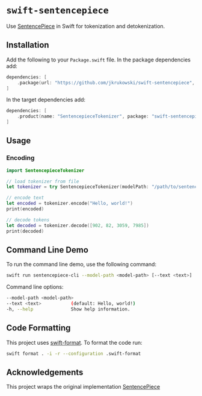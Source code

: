 # `swift-sentencepiece`

Use [SentencePiece](https://github.com/google/sentencepiece) in Swift for tokenization and detokenization.

## Installation

Add the following to your `Package.swift` file. In the package dependencies add:

```swift
dependencies: [
    .package(url: "https://github.com/jkrukowski/swift-sentencepiece", from: "0.0.1")
]
```

In the target dependencies add:

```swift
dependencies: [
    .product(name: "SentencepieceTokenizer", package: "swift-sentencepiece")
]
```

## Usage

### Encoding

```swift
import SentencepieceTokenizer

// load tokenizer from file
let tokenizer = try SentencepieceTokenizer(modelPath: "/path/to/sentencepiece.model")

// encode text
let encoded = tokenizer.encode("Hello, world!")
print(encoded)

// decode tokens
let decoded = tokenizer.decode([902, 82, 3059, 7985])
print(decoded)
```

## Command Line Demo

To run the command line demo, use the following command:

```bash
swift run sentencepiece-cli --model-path <model-path> [--text <text>]
```

Command line options:

```bash
--model-path <model-path>
--text <text>           (default: Hello, world!)
-h, --help              Show help information.
```

## Code Formatting

This project uses [swift-format](https://github.com/swiftlang/swift-format). To format the code run:

```bash
swift format . -i -r --configuration .swift-format
```

## Acknowledgements

This project wraps the original implementation [SentencePiece](https://github.com/google/sentencepiece)
